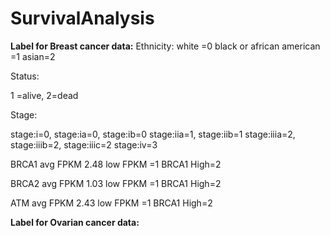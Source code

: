# SurvivalAnalysis

**Label for Breast cancer data:**
Ethnicity:
 white =0
 black or african american =1
 asian=2

Status: 

1 =alive, 2=dead

Stage:

stage:i=0, stage:ia=0, stage:ib=0
stage:iia=1, stage:iib=1
stage:iiia=2, stage:iiib=2, stage:iiic=2
stage:iv=3

BRCA1 avg FPKM 2.48
low FPKM =1
BRCA1 High=2

BRCA2 avg FPKM 1.03
low FPKM =1
BRCA1 High=2

ATM avg FPKM 2.43
low FPKM =1
BRCA1 High=2

**Label for Ovarian cancer data:**
